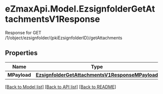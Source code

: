 # eZmaxApi.Model.EzsignfolderGetAttachmentsV1Response
Response for GET /1/object/ezsignfolder/{pkiEzsignfolderID}/getAttachments

## Properties

Name | Type | Description | Notes
------------ | ------------- | ------------- | -------------
**MPayload** | [**EzsignfolderGetAttachmentsV1ResponseMPayload**](EzsignfolderGetAttachmentsV1ResponseMPayload.md) |  | 

[[Back to Model list]](../README.md#documentation-for-models) [[Back to API list]](../README.md#documentation-for-api-endpoints) [[Back to README]](../README.md)

